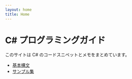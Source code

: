 ```yaml
---
layout: home
title: Home
---
```


# C# プログラミングガイド

このサイトは C# のコードスニペットとメモをまとめています。

- [基本構文](/syntax/)
- [サンプル集](/samples/)
